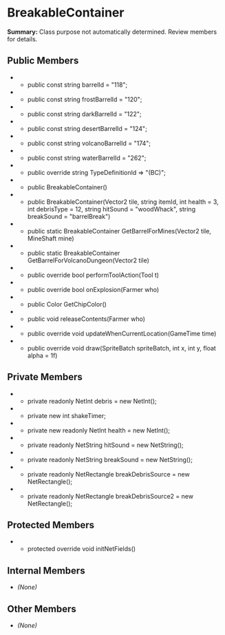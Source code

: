 # BreakableContainer

**Summary:** Class purpose not automatically determined. Review members for details.

## Public Members
- - public const string barrelId = "118";
- - public const string frostBarrelId = "120";
- - public const string darkBarrelId = "122";
- - public const string desertBarrelId = "124";
- - public const string volcanoBarrelId = "174";
- - public const string waterBarrelId = "262";
- - public override string TypeDefinitionId => "(BC)";
- - public BreakableContainer()
- - public BreakableContainer(Vector2 tile, string itemId, int health = 3, int debrisType = 12, string hitSound = "woodWhack", string breakSound = "barrelBreak")
- - public static BreakableContainer GetBarrelForMines(Vector2 tile, MineShaft mine)
- - public static BreakableContainer GetBarrelForVolcanoDungeon(Vector2 tile)
- - public override bool performToolAction(Tool t)
- - public override bool onExplosion(Farmer who)
- - public Color GetChipColor()
- - public void releaseContents(Farmer who)
- - public override void updateWhenCurrentLocation(GameTime time)
- - public override void draw(SpriteBatch spriteBatch, int x, int y, float alpha = 1f)

## Private Members
- - private readonly NetInt debris = new NetInt();
- - private new int shakeTimer;
- - private new readonly NetInt health = new NetInt();
- - private readonly NetString hitSound = new NetString();
- - private readonly NetString breakSound = new NetString();
- - private readonly NetRectangle breakDebrisSource = new NetRectangle();
- - private readonly NetRectangle breakDebrisSource2 = new NetRectangle();

## Protected Members
- - protected override void initNetFields()

## Internal Members
- *(None)*

## Other Members
- *(None)*
